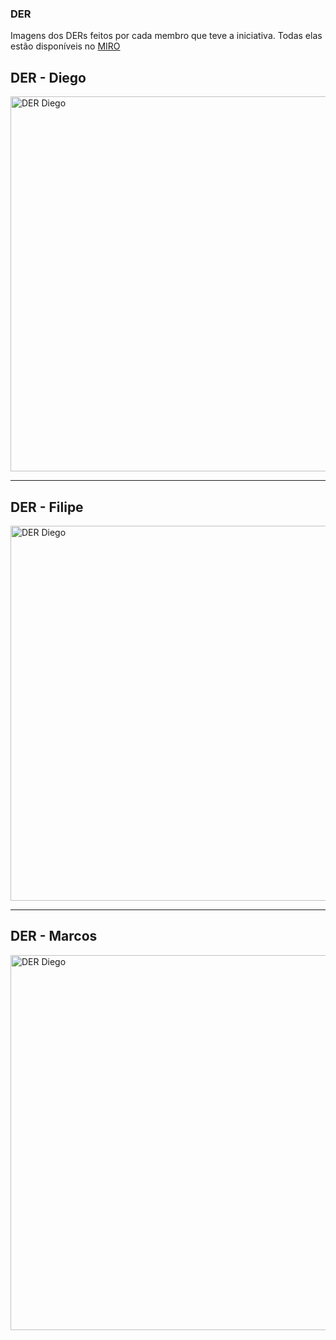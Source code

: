 ### DER

Imagens dos DERs feitos por cada membro que teve a iniciativa.
Todas elas estão disponíveis no [MIRO](https://miro.com/app/board/uXjVI-wy_ZU=/)

## DER - Diego

<img src="/Modelagem/extras/DER/DER-Diego.png" alt="DER Diego" width="600">

***

## DER - Filipe

<img src="/Modelagem/extras/DER/DER-Filipe.jpeg" alt="DER Diego" width="600">

***

## DER - Marcos

<img src="/Modelagem/extras/DER/DER-Marcos.png" alt="DER Diego" width="600">
